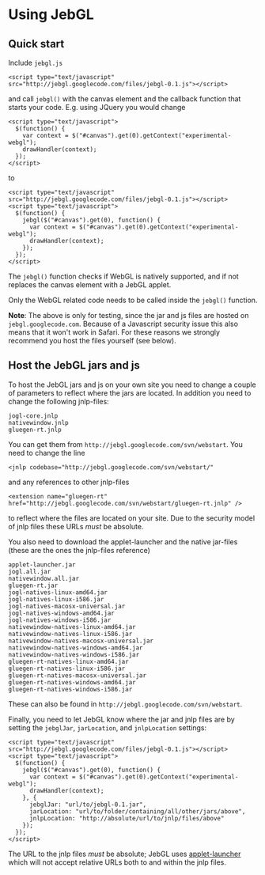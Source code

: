 # Using JebGL #
## Quick start ##
Include `jebgl.js`
```
<script type="text/javascript" src="http://jebgl.googlecode.com/files/jebgl-0.1.js"></script>
```
and call `jebgl()` with the canvas element and the callback function that starts your code. E.g. using JQuery you would change
```
<script type="text/javascript">
  $(function() {
    var context = $("#canvas").get(0).getContext("experimental-webgl");
    drawHandler(context);
  });
</script>
```
to
```
<script type="text/javascript" src="http://jebgl.googlecode.com/files/jebgl-0.1.js"></script>
<script type="text/javascript">
  $(function() {
    jebgl($("#canvas").get(0), function() {
      var context = $("#canvas").get(0).getContext("experimental-webgl");
      drawHandler(context);
    });
  });
</script>
```
The `jebgl()` function checks if WebGL is natively supported, and if not replaces the canvas element with a JebGL applet.

Only the WebGL related code needs to be called inside the `jebgl()` function.

**Note**: The above is only for testing, since the jar and js files are hosted on `jebgl.googlecode.com`. Because of a Javascript security issue this also means that it won't work in Safari. For these reasons we strongly recommend you host the files yourself (see below).

## Host the JebGL jars and js ##
To host the JebGL jars and js on your own site you need to change a couple of parameters to reflect where the jars are located. In addition you need to change the following jnlp-files:
```
jogl-core.jnlp
nativewindow.jnlp
gluegen-rt.jnlp
```
You can get them from `http://jebgl.googlecode.com/svn/webstart`. You need to change the line
```
<jnlp codebase="http://jebgl.googlecode.com/svn/webstart/"
```
and any references to other jnlp-files
```
<extension name="gluegen-rt"   href="http://jebgl.googlecode.com/svn/webstart/gluegen-rt.jnlp" />
```
to reflect where the files are located on your site. Due to the security model of jnlp files these URLs _must_ be absolute.

You also need to download the applet-launcher and the native jar-files (these are the ones the jnlp-files reference)
```
applet-launcher.jar
jogl.all.jar
nativewindow.all.jar
gluegen-rt.jar
jogl-natives-linux-amd64.jar
jogl-natives-linux-i586.jar
jogl-natives-macosx-universal.jar
jogl-natives-windows-amd64.jar
jogl-natives-windows-i586.jar
nativewindow-natives-linux-amd64.jar
nativewindow-natives-linux-i586.jar
nativewindow-natives-macosx-universal.jar
nativewindow-natives-windows-amd64.jar
nativewindow-natives-windows-i586.jar
gluegen-rt-natives-linux-amd64.jar
gluegen-rt-natives-linux-i586.jar
gluegen-rt-natives-macosx-universal.jar
gluegen-rt-natives-windows-amd64.jar
gluegen-rt-natives-windows-i586.jar
```
These can also be found in `http://jebgl.googlecode.com/svn/webstart`.

Finally, you need to let JebGL know where the jar and jnlp files are by setting the `jebglJar`, `jarLocation`, and `jnlpLocation` settings:
```
<script type="text/javascript" src="http://jebgl.googlecode.com/files/jebgl-0.1.js"></script>
<script type="text/javascript">
  $(function() {
    jebgl($("#canvas").get(0), function() {
      var context = $("#canvas").get(0).getContext("experimental-webgl");
      drawHandler(context);
    }, {
      jebglJar: "url/to/jebgl-0.1.jar",
      jarLocation: "url/to/folder/containing/all/other/jars/above",
      jnlpLocation: "http://absolute/url/to/jnlp/files/above"
    });
  });
</script>
```
The URL to the jnlp files _must_ be absolute; JebGL uses [applet-launcher](http://java.net/projects/applet-launcher) which will not accept relative URLs both to and within the jnlp files.